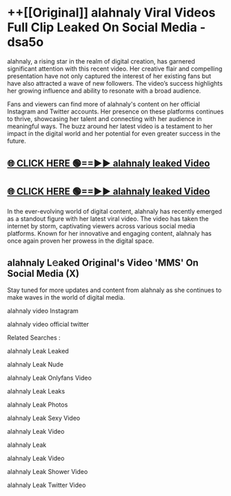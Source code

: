 # ++[[Original]] alahnaly Viral Videos Full Clip Leaked On Social Media - dsa5o<br>

alahnaly, a rising star in the realm of digital creation, has garnered significant attention with this recent video. Her creative flair and compelling presentation have not only captured the interest of her existing fans but have also attracted a wave of new followers. The video’s success highlights her growing influence and ability to resonate with a broad audience.

Fans and viewers can find more of alahnaly's content on her official Instagram and Twitter accounts. Her presence on these platforms continues to thrive, showcasing her talent and connecting with her audience in meaningful ways. The buzz around her latest video is a testament to her impact in the digital world and her potential for even greater success in the future.


## [🌐 CLICK HERE 🟢==►► alahnaly leaked Video ](https://onlyclips.site?title=alahnaly&ref=git)

## [🌐 CLICK HERE 🟢==►► alahnaly leaked Video ](https://onlyclips.site?title=alahnaly&ref=git)


In the ever-evolving world of digital content, alahnaly has recently emerged as a standout figure with her latest viral video. The video has taken the internet by storm, captivating viewers across various social media platforms. Known for her innovative and engaging content, alahnaly has once again proven her prowess in the digital space.



## alahnaly L𝚎aked Original's Video 'MMS' On Social Media (X)


Stay tuned for more updates and content from alahnaly as she continues to make waves in the world of digital media.

alahnaly video Instagram

alahnaly video official twitter


Related Searches :

alahnaly Leak Leaked

alahnaly Leak Nude

alahnaly Leak Onlyfans Video

alahnaly Leak Leaks

alahnaly Leak Photos

alahnaly Leak Sexy Video

alahnaly Leak Video

alahnaly Leak

alahnaly Leak Video

alahnaly Leak Shower Video

alahnaly Leak Twitter Video

